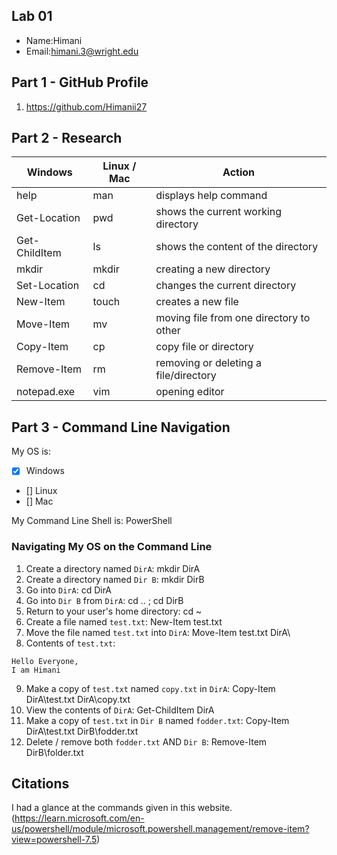 ## Lab 01

- Name:Himani
- Email:himani.3@wright.edu

## Part 1 - GitHub Profile

1. https://github.com/Himanii27

## Part 2 - Research

| Windows       | Linux / Mac | Action                                    |
| ---           | ---         | ---                                       |
| help          | man         | displays help command                     |
| Get-Location  | pwd         | shows the current working directory       |
| Get-ChildItem | ls          | shows the content of the directory        |
| mkdir         | mkdir       | creating a new directory                  |
| Set-Location  | cd          | changes the current directory             |
| New-Item      | touch       | creates a new file                        |
| Move-Item     | mv          | moving file from one directory to other   |
| Copy-Item     | cp          | copy file or directory                    |
| Remove-Item   | rm          | removing or deleting a file/directory     |
| notepad.exe   | vim         | opening editor                            |

## Part 3 - Command Line Navigation

My OS is:
- [x] Windows
- [] Linux
- [] Mac

My Command Line Shell is: PowerShell

### Navigating My OS on the Command Line

1. Create a directory named `DirA`: mkdir DirA
2. Create a directory named `Dir B`: mkdir DirB
3. Go into `DirA`: cd DirA
4. Go into `Dir B` from `DirA`: cd ..    ;
                                cd DirB
5. Return to your user's home directory: cd ~
6. Create a file named `test.txt`: New-Item test.txt
7. Move the file named `test.txt` into `DirA`: Move-Item test.txt DirA\
8. Contents of `test.txt`: 
```
Hello Everyone,
I am Himani
```
9. Make a copy of `test.txt` named `copy.txt` in `DirA`: Copy-Item DirA\test.txt DirA\copy.txt
10. View the contents of `DirA`: Get-ChildItem DirA
11. Make a copy of `test.txt` in `Dir B` named `fodder.txt`: Copy-Item DirA\test.txt DirB\fodder.txt
12. Delete / remove both `fodder.txt` AND `Dir B`: Remove-Item DirB\folder.txt

## Citations
I had a glance at the commands given in this website.
(https://learn.microsoft.com/en-us/powershell/module/microsoft.powershell.management/remove-item?view=powershell-7.5)



